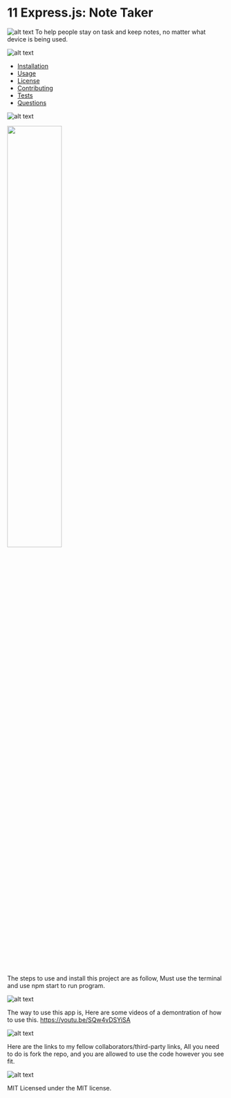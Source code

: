 # 11 Express.js: Note Taker

  ![alt text](https://img.shields.io/badge/Description-blue)
  To help people stay on task and keep notes,
   no matter what device is being used.
  


  ![alt text](https://img.shields.io/badge/TableofContents-purple)

- [Installation](#installation)
- [Usage](#usage)
- [License](#license)
- [Contributing](#contributing)
- [Tests](#tests)
- [Questions](#questions)

![alt text](https://img.shields.io/badge/Installation-red)

<img src="https://img.youtube.com/vi/UCWXHD9vWjQ/maxresdefault.jpg" width="50%">


The steps to use and install this project are as follow, Must use the terminal and use npm start to run program.

![alt text](https://img.shields.io/badge/Usage-green)


The way to use this app is, Here are some videos of a demontration of how to use this.
https://youtu.be/SQw4vDSYiSA

![alt text](https://img.shields.io/badge/Credits-blue)

Here are the links to my fellow collaborators/third-party links, All you need to do is fork the repo, and you are allowed to use the code however you see fit.

![alt text](https://img.shields.io/badge/License-green)

MIT
Licensed under the MIT license.